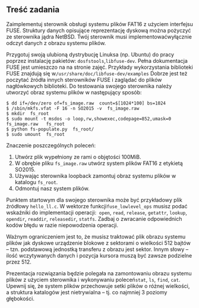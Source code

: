 ## Treść zadania

Zaimplementuj sterownik obsługi systemu plików FAT16 z użyciem interfejsu FUSE. Struktury danych opisujące reprezentację dyskową można pożyczyć ze sterownika jądra NetBSD. Twój sterownik musi implementować ​wyłącznie ​odczyt danych z obrazu systemu plików.

Przygotuj swoją ulubioną dystrybucję Linuksa (np. Ubuntu) do pracy poprzez instalację pakietów: `dosfstools`,​ `libfuse-dev`. Pełna dokumentacja FUSE jest umieszczo na na stronie zajęć. Przykłady wykorzystania biblioteki FUSE znajdują się w ​`/usr/share/doc/libfuse-dev/examples` Dobrze jest też poczytać źródła innych sterowników FUSE i zaglądać do plików nagłówkowych biblioteki. Do testowania swojego sterownika należy utworzyć obraz systemu plików w następujący sposób:

	$ dd if=/dev/zero of=fs_image.raw ​ count=$[1024*100] bs=1024 
	$ /sbin/mkfs.vfat -F 16 -n SO2015 -v ​ fs_image.raw 
	$ mkdir ​ fs_root 
	$ sudo mount -t msdos -o loop,rw,showexec,codepage=852,umask=0 ​ fs_image.raw ​ ​ fs_root
	$ python fs-populate.py ​ fs_root/
	$ sudo umount ​ fs_root

Znaczenie poszczególnych poleceń:
1. Utwórz plik wypełniony ze rami o objętości 100MiB.
2. W obrębie pliku `fs_image.raw` utwórz system plików FAT16 z etykietą SO2015.
4. Używając sterownika loopback​ zamontuj obraz systemu plików w katalogu `fs_root`.
6. Odmontuj nasz system plików.

Punktem startowym dla swojego sterownika może być przykładowy plik źródłowy​ `hello_ll.c`. W wektorze funkcji​ `fuse_lowlevel_ops` musisz podać wskaźniki do implementacji operacji: ​ `open`, `read`, `release`, `getattr`, `lookup`, `opendir`, `readdir`, `releasedir`, `statfs`. Zadbaj o zwracanie odpowiednich kodów błędu w razie niepowodzenia operacji.

Ważnym ograniczeniem jest to, że musisz traktować plik obrazu systemu plików jak dyskowe urządzenie blokowe z sektorami o wielkości 512 bajtów – tzn. podstawową jednostką transferu z obrazu jest sektor. Innym słowy – ilość wczytywanych danych i pozycja kursora muszą być zawsze podzielne przez 512.

Prezentacja rozwiązania będzie polegała na zamontowaniu obrazu systemu plików z użyciem sterownika i wykonywaniu poleceń ​`stat`, `ls`, `find`, `cat`. Upewnij się, że system plików przechowuje setki plików o różnej wielkości, a struktura katalogów jest nietrywialna – tj. co najmniej 3 poziomy głębokości.